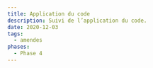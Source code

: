 ```yaml
---
title: Application du code
description: Suivi de l’application du code.
date: 2020-12-03
tags:
  - amendes
phases:
  - Phase 4
---
```

